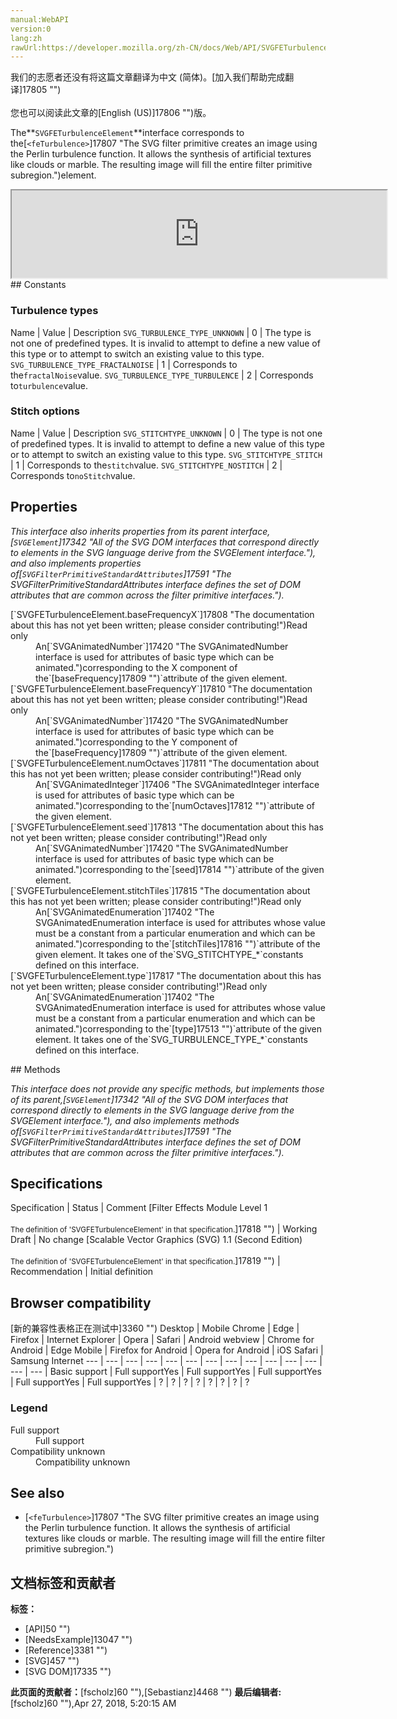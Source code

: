 ```yaml
---
manual:WebAPI
version:0
lang:zh
rawUrl:https://developer.mozilla.org/zh-CN/docs/Web/API/SVGFETurbulenceElement
---
```




<bdi>我们的志愿者还没有将这篇文章翻译为<bdi>中文 (简体)</bdi>。[加入我们帮助完成翻译]17805 "")<br></br>您也可以阅读此文章的[English (US)]17806 "")版。</bdi>






The**`SVGFETurbulenceElement`**interface corresponds to the[`<feTurbulence>`]17807 "The <feTurbulence> SVG filter primitive creates an image using the Perlin turbulence function. It allows the synthesis of artificial textures like clouds or marble. The resulting image will fill the entire filter primitive subregion.")element.

<iframe src='https://mdn.mozillademos.org/en-US/docs/Web/API/SVGFETurbulenceElement$samples/inheritance_diagram?revision=1377373' width='600' height='140'></iframe>
## Constants<a name="Constants"></a>

### Turbulence types<a name="Turbulence_types"></a>
Name | Value | Description 
`SVG_TURBULENCE_TYPE_UNKNOWN` | 0 | The type is not one of predefined types. It is invalid to attempt to define a new value of this type or to attempt to switch an existing value to this type. 
`SVG_TURBULENCE_TYPE_FRACTALNOISE` | 1 | Corresponds to the`fractalNoise`value. 
`SVG_TURBULENCE_TYPE_TURBULENCE` | 2 | Corresponds to`turbulence`value. 


### Stitch options<a name="Stitch_options"></a>
Name | Value | Description 
`SVG_STITCHTYPE_UNKNOWN` | 0 | The type is not one of predefined types. It is invalid to attempt to define a new value of this type or to attempt to switch an existing value to this type. 
`SVG_STITCHTYPE_STITCH` | 1 | Corresponds to the`stitch`value. 
`SVG_STITCHTYPE_NOSTITCH` | 2 | Corresponds to`noStitch`value. 


## Properties<a name="Properties"></a>


<em>This interface also inherits properties from its parent interface,[`SVGElement`]17342 "All of the SVG DOM interfaces that correspond directly to elements in the SVG language derive from the SVGElement interface."), and also implements properties of[`SVGFilterPrimitiveStandardAttributes`]17591 "The SVGFilterPrimitiveStandardAttributes interface defines the set of DOM attributes that are common across the filter primitive interfaces.").</em>

<dl><dt>[`SVGFETurbulenceElement.baseFrequencyX`]17808 "The documentation about this has not yet been written; please consider contributing!")Read only</dt><dd>An[`SVGAnimatedNumber`]17420 "The SVGAnimatedNumber interface is used for attributes of basic type <Number> which can be animated.")corresponding to the X component of the`[baseFrequency]17809 "")`attribute of the given element.</dd><dt>[`SVGFETurbulenceElement.baseFrequencyY`]17810 "The documentation about this has not yet been written; please consider contributing!")Read only</dt><dd>An[`SVGAnimatedNumber`]17420 "The SVGAnimatedNumber interface is used for attributes of basic type <Number> which can be animated.")corresponding to the Y component of the`[baseFrequency]17809 "")`attribute of the given element.</dd><dt>[`SVGFETurbulenceElement.numOctaves`]17811 "The documentation about this has not yet been written; please consider contributing!")Read only</dt><dd>An[`SVGAnimatedInteger`]17406 "The SVGAnimatedInteger interface is used for attributes of basic type <integer> which can be animated.")corresponding to the`[numOctaves]17812 "")`attribute of the given element.</dd><dt>[`SVGFETurbulenceElement.seed`]17813 "The documentation about this has not yet been written; please consider contributing!")Read only</dt><dd>An[`SVGAnimatedNumber`]17420 "The SVGAnimatedNumber interface is used for attributes of basic type <Number> which can be animated.")corresponding to the`[seed]17814 "")`attribute of the given element.</dd><dt>[`SVGFETurbulenceElement.stitchTiles`]17815 "The documentation about this has not yet been written; please consider contributing!")Read only</dt><dd>An[`SVGAnimatedEnumeration`]17402 "The SVGAnimatedEnumeration interface is used for attributes whose value must be a constant from a particular enumeration and which can be animated.")corresponding to the`[stitchTiles]17816 "")`attribute of the given element. It takes one of the`SVG_STITCHTYPE_*`constants defined on this interface.</dd><dt>[`SVGFETurbulenceElement.type`]17817 "The documentation about this has not yet been written; please consider contributing!")Read only</dt><dd>An[`SVGAnimatedEnumeration`]17402 "The SVGAnimatedEnumeration interface is used for attributes whose value must be a constant from a particular enumeration and which can be animated.")corresponding to the`[type]17513 "")`attribute of the given element. It takes one of the`SVG_TURBULENCE_TYPE_*`constants defined on this interface.</dd></dl>
## Methods<a name="Methods"></a>


<em>This interface does not provide any specific methods, but implements those of its parent,[`SVGElement`]17342 "All of the SVG DOM interfaces that correspond directly to elements in the SVG language derive from the SVGElement interface."), and also implements methods of[`SVGFilterPrimitiveStandardAttributes`]17591 "The SVGFilterPrimitiveStandardAttributes interface defines the set of DOM attributes that are common across the filter primitive interfaces.").</em>


## Specifications<a name="Specifications"></a>
Specification | Status | Comment 
[Filter Effects Module Level 1<br></br><small>The definition of &#39;SVGFETurbulenceElement&#39; in that specification.</small>]17818 "") | Working Draft | No change 
[Scalable Vector Graphics (SVG) 1.1 (Second Edition)<br></br><small>The definition of &#39;SVGFETurbulenceElement&#39; in that specification.</small>]17819 "") | Recommendation | Initial definition 


## Browser compatibility<a name="Browser_compatibility"></a>
[新的兼容性表格正在测试中<i></i>]3360 "")
<abbr>Desktop<i></i></abbr> | <abbr>Mobile<i></i></abbr> 
<abbr>Chrome<i></i></abbr> | <abbr>Edge<i></i></abbr> | <abbr>Firefox<i></i></abbr> | <abbr>Internet Explorer<i></i></abbr> | <abbr>Opera<i></i></abbr> | <abbr>Safari<i></i></abbr> | <abbr>Android webview<i></i></abbr> | <abbr>Chrome for Android<i></i></abbr> | <abbr>Edge Mobile<i></i></abbr> | <abbr>Firefox for Android<i></i></abbr> | <abbr>Opera for Android<i></i></abbr> | <abbr>iOS Safari<i></i></abbr> | <abbr>Samsung Internet<i></i></abbr> 
 ---  |  ---  |  ---  |  ---  |  ---  |  ---  |  ---  |  ---  |  ---  |  ---  |  ---  |  ---  |  ---  |  ---  | 
Basic support | <abbr>Full support</abbr>Yes | <abbr>Full support</abbr>Yes | <abbr>Full support</abbr>Yes | <abbr>Full support</abbr>Yes | <abbr>Full support</abbr>Yes | <abbr>?</abbr> | <abbr>?</abbr> | <abbr>?</abbr> | <abbr>?</abbr> | <abbr>?</abbr> | <abbr>?</abbr> | <abbr>?</abbr> | <abbr>?</abbr> 


### Legend<a name="Legend"></a>
<dl><dt><abbr>Full support</abbr></dt><dd>Full support</dd><dt><abbr>Compatibility unknown</abbr></dt><dd>Compatibility unknown</dd></dl>

## See also<a name="See_also"></a>

* [`<feTurbulence>`]17807 "The <feTurbulence> SVG filter primitive creates an image using the Perlin turbulence function. It allows the synthesis of artificial textures like clouds or marble. The resulting image will fill the entire filter primitive subregion.")



## 文档标签和贡献者
**标签：**
* [API]50 "")
* [NeedsExample]13047 "")
* [Reference]3381 "")
* [SVG]457 "")
* [SVG DOM]17335 "")

**此页面的贡献者：**[fscholz]60 ""),[Sebastianz]4468 "")
**最后编辑者:**[fscholz]60 ""),<time>Apr 27, 2018, 5:20:15 AM</time>


